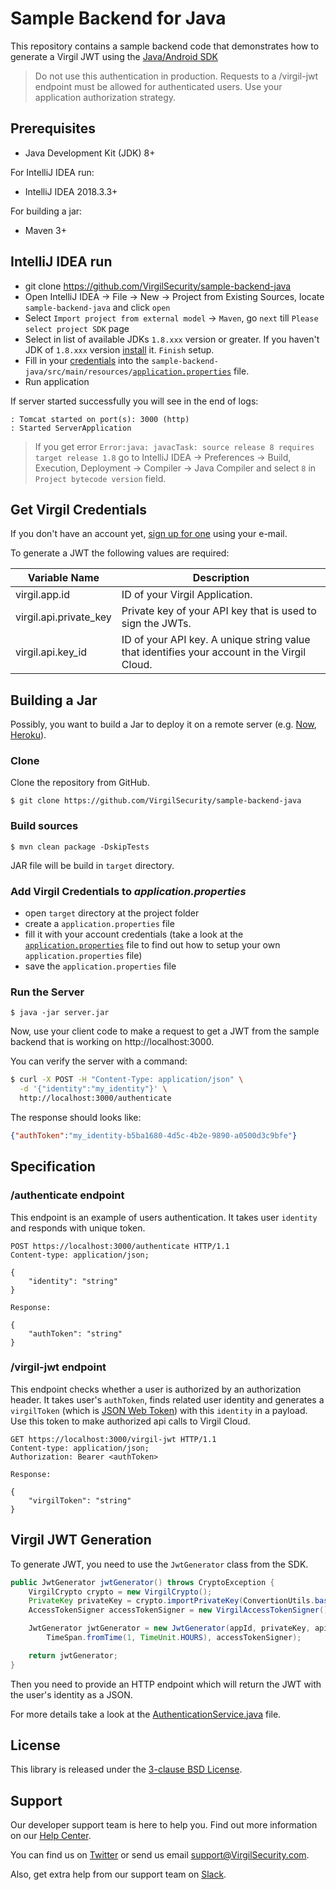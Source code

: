 # Sample Backend for Java

This repository contains a sample backend code that demonstrates how to generate a Virgil JWT using the [Java/Android SDK](https://github.com/VirgilSecurity/virgil-sdk-java-android)

> Do not use this authentication in production. Requests to a /virgil-jwt endpoint must be allowed for authenticated users. Use your application authorization strategy.

## Prerequisites
* Java Development Kit (JDK) 8+

For IntelliJ IDEA run:
* IntelliJ IDEA 2018.3.3+

For building a jar:
* Maven 3+

## IntelliJ IDEA run
- git clone https://github.com/VirgilSecurity/sample-backend-java
- Open IntelliJ IDEA -> File -> New -> Project from Existing Sources, locate `sample-backend-java` and click `open`
- Select `Import project from external model` -> `Maven`, go `next` till `Please select project SDK` page
- Select in list of available JDKs `1.8.xxx` version or greater. If you haven't JDK of `1.8.xxx` version [install](https://www.oracle.com/technetwork/java/javase/downloads/jdk8-downloads-2133151.html) it. `Finish` setup.
- Fill in your [credentials](#get-virgil-credentials) into the `sample-backend-java/src/main/resources/`[`application.properties`](https://github.com/VirgilSecurity/sample-backend-java/blob/master/src/main/resources/application.properties) file.
- Run application

If server started successfully you will see in the end of logs:
```
: Tomcat started on port(s): 3000 (http)
: Started ServerApplication
```

> If you get error `Error:java: javacTask: source release 8 requires target release 1.8` go to IntelliJ IDEA -> Preferences -> Build, Execution, Deployment -> Compiler -> Java Compiler and select `8` in `Project bytecode version` field.

## Get Virgil Credentials

If you don't have an account yet, [sign up for one](https://dashboard.virgilsecurity.com/signup) using your e-mail.

To generate a JWT the following values are required:

| Variable Name                     | Description                    |
|-----------------------------------|--------------------------------|
| virgil.app.id                     | ID of your Virgil Application. |
| virgil.api.private_key            | Private key of your API key that is used to sign the JWTs. |
| virgil.api.key_id                 | ID of your API key. A unique string value that identifies your account in the Virgil Cloud. |

## Building a Jar

Possibly, you want to build a Jar to deploy it on a remote server (e.g. [Now](https://zeit.co/now), [Heroku](https://www.heroku.com/)).

### Clone

Clone the repository from GitHub.

```
$ git clone https://github.com/VirgilSecurity/sample-backend-java
```

### Build sources

```
$ mvn clean package -DskipTests
```

JAR file will be build in `target` directory.

### Add Virgil Credentials to *application.properties*

- open `target` directory at the project folder
- create a `application.properties` file
- fill it with your account credentials (take a look at the [`application.properties`](https://github.com/VirgilSecurity/sample-backend-java/blob/master/src/main/resources/application.properties) file to find out how to setup your own `application.properties` file)
- save the `application.properties` file

### Run the Server

```
$ java -jar server.jar
```

Now, use your client code to make a request to get a JWT from the sample backend that is working on http://localhost:3000.

You can verify the server with a command:

```bash
$ curl -X POST -H "Content-Type: application/json" \
  -d '{"identity":"my_identity"}' \
  http://localhost:3000/authenticate
```

The response should looks like:

```json
{"authToken":"my_identity-b5ba1680-4d5c-4b2e-9890-a0500d3c9bfe"}
```

## Specification

### /authenticate endpoint
This endpoint is an example of users authentication. It takes user `identity` and responds with unique token.

```http
POST https://localhost:3000/authenticate HTTP/1.1
Content-type: application/json;

{
    "identity": "string"
}

Response:

{
    "authToken": "string"
}
```

### /virgil-jwt endpoint
This endpoint checks whether a user is authorized by an authorization header. It takes user's `authToken`, finds related user identity and generates a `virgilToken` (which is [JSON Web Token](https://jwt.io/)) with this `identity` in a payload. Use this token to make authorized api calls to Virgil Cloud.

```http
GET https://localhost:3000/virgil-jwt HTTP/1.1
Content-type: application/json;
Authorization: Bearer <authToken>

Response:

{
    "virgilToken": "string"
}
```

## Virgil JWT Generation
To generate JWT, you need to use the `JwtGenerator` class from the SDK.

```Java
public JwtGenerator jwtGenerator() throws CryptoException {
    VirgilCrypto crypto = new VirgilCrypto();
    PrivateKey privateKey = crypto.importPrivateKey(ConvertionUtils.base64ToBytes(this.apiKey));
    AccessTokenSigner accessTokenSigner = new VirgilAccessTokenSigner();

    JwtGenerator jwtGenerator = new JwtGenerator(appId, privateKey, apiKeyIdentifier,
        TimeSpan.fromTime(1, TimeUnit.HOURS), accessTokenSigner);

    return jwtGenerator;
}

```
Then you need to provide an HTTP endpoint which will return the JWT with the user's identity as a JSON.

For more details take a look at the [AuthenticationService.java](src/main/java/com/virgilsecurity/demo/server/service/AuthenticationService.java) file.



## License

This library is released under the [3-clause BSD License](LICENSE.md).

## Support
Our developer support team is here to help you. Find out more information on our [Help Center](https://help.virgilsecurity.com/).

You can find us on [Twitter](https://twitter.com/VirgilSecurity) or send us email support@VirgilSecurity.com.

Also, get extra help from our support team on [Slack](https://virgilsecurity.com/join-community).
